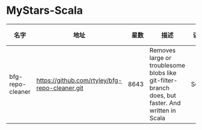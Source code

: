 # MyStars-Scala
|      名字      |                     地址                     |星数|                                              描述                                              |语言 |大小|
|----------------|----------------------------------------------|---:|------------------------------------------------------------------------------------------------|-----|----|
|bfg-repo-cleaner|https://github.com/rtyley/bfg-repo-cleaner.git|8643|Removes large or troublesome blobs like git-filter-branch does, but faster. And written in Scala|Scala|1 KB|
